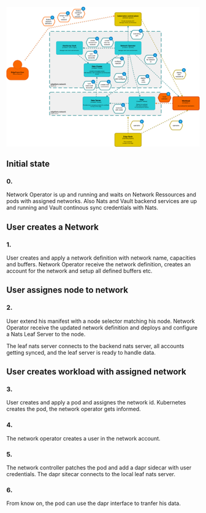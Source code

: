![](../assets/architecture-edgefarm.network.png)

## Initial state

### 0.

Network Operator is up and running and waits on Network Ressources and pods with assigned networks.
Also Nats and Vault backend services are up and running and Vault continous sync credentials with Nats.

## User creates a Network

### 1.

User creates and apply a network definition with network name, capacities and buffers.
Network Operator receive the network definition, creates an account for the network and setup
all defined buffers etc.

## User assignes node to network

### 2.

User extend his manifest with a node selector matching his node.
Network Operator receive the updated network definition and deploys and configure a Nats Leaf Server to the node.

The leaf nats server connects to the backend nats server, all accounts getting synced, and the leaf server is ready to handle data.

## User creates workload with assigned network

### 3.

User creates and apply a pod and assignes the network id.
Kubernetes creates the pod, the network operator gets informed.

### 4.

The network operator creates a user in the network account.

### 5.

The network controller patches the pod and add a dapr sidecar with user credentials.
The dapr sitecar connects to the local leaf nats server.

### 6.

From know on, the pod can use the dapr interface to tranfer his data.
